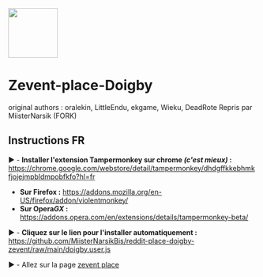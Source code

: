 <img src="https://upload.wikimedia.org/wikipedia/commons/b/bd/CC-BY-NC-SA.svg" data-canonical-src="https://upload.wikimedia.org/wikipedia/commons/b/bd/CC-BY-NC-SA.svg" width="100" />

# Zevent-place-Doigby
original authors : 
oralekin, LittleEndu, ekgame, Wieku, DeadRote
Repris par MiisterNarsik (FORK)

## Instructions FR

▶️ - **Installer l'extension Tampermonkey  sur chrome *(c'est mieux)* :** https://chrome.google.com/webstore/detail/tampermonkey/dhdgffkkebhmkfjojejmpbldmpobfkfo?hl=fr
- **Sur Firefox :** https://addons.mozilla.org/en-US/firefox/addon/violentmonkey/
- **Sur Opera*GX* :** https://addons.opera.com/en/extensions/details/tampermonkey-beta/

▶️ - **Cliquez sur le lien pour l'installer automatiquement :** https://github.com/MiisterNarsikBis/reddit-place-doigby-zevent/raw/main/doigby.user.js

▶️ - Allez sur la page <a href="https://place.zevent.fr/">zevent place</a>
